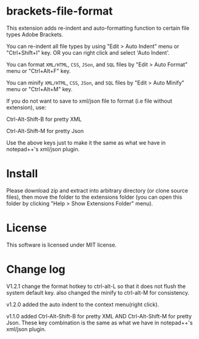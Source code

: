 brackets-file-format
============================

This extension adds re-indent and auto-formatting function to certain file types Adobe Brackets.

You can re-indent all file types by using "Edit > Auto Indent" menu or "Ctrl+Shift+I" key. OR you can right click and select 'Auto Indent'.

You can format `XML/HTML`, `CSS`, `JSon`, and `SQL` files by "Edit > Auto Format" menu or "Ctrl+Alt+F" key.

You can minify `XML/HTML`, `CSS`, `JSon`, and `SQL` files by "Edit > Auto Minify" menu or "Ctrl+Alt+M" key.

If you do not want to save to xml/json file to format (i.e file without extension), use:

Ctrl-Alt-Shift-B for pretty XML

Ctrl-Alt-Shift-M for pretty Json

Use the above keys just to make it the same as what we have in notepad++'s xml/json plugin.


Install
===

Please download zip and extract into arbitrary directory (or clone source files), then move the folder to the extensions folder (you can open this folder by clicking "Help > Show Extensions Folder" menu).


License
===
This software is licensed under MIT license.

Change log
===
V1.2.1 
change the format hotkey to ctrl-alt-L so that it does not flush the system default key. also changed the minify to ctrl-alt-M for consistency.

v1.2.0
added the auto indent to the context menu(right click).

v1.1.0
added Ctrl-Alt-Shift-B for pretty XML AND Ctrl-Alt-Shift-M for pretty Json. These key combination is the same as what we have in notepad++'s xml/json plugin.
